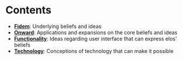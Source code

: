 Contents
========

* **[Fidem](https://github.com/elos/ideation/tree/master/fidem)**:         Underlying beliefs and ideas
* **[Onward](https://github.com/elos/ideation/tree/master/onward)**:        Applications and expansions on the core beliefs and ideas
* **[Functionality](https://github.com/elos/ideation/tree/master/functionality)**: Ideas regarding user interface that can express elos' beliefs
* **[Technology](https://github.com/elos/ideation/tree/master/technology)**:    Conceptions of technology that can make it possible

